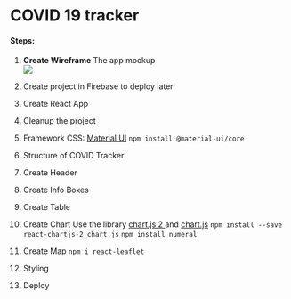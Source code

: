 # COVID 19 tracker

#### Steps:

1. **Create Wireframe**
   The app mockup
   <br>
   ![](https://i.ibb.co/164VnwK/wireframe.png)

2. Create project in Firebase to deploy later

3. Create React App
4. Cleanup the project
5. Framework CSS: [Material UI](https://material-ui.com/)
   `npm install @material-ui/core`

6. Structure of COVID Tracker
7. Create Header
8. Create Info Boxes
9. Create Table
10. Create Chart
    Use the library [chart.js 2 ](https://github.com/jerairrest/react-chartjs-2) and [chart.js](https://www.chartjs.org/)
    `npm install --save react-chartjs-2 chart.js`
    `npm install numeral`
11. Create Map
    `npm i react-leaflet`
12. Styling
13. Deploy
